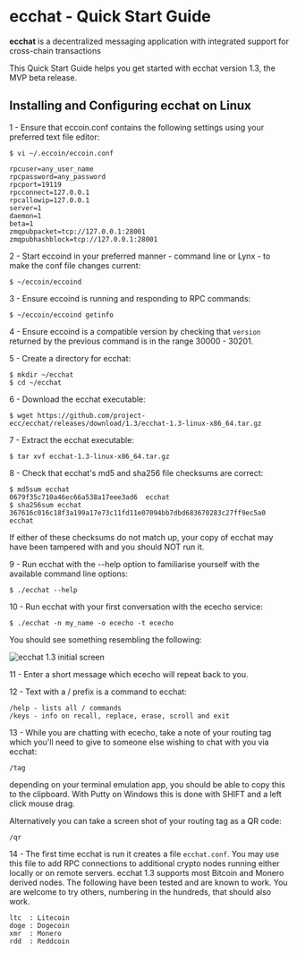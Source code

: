# ecchat - Quick Start Guide

**ecchat** is a decentralized messaging application with integrated support for cross-chain transactions

This Quick Start Guide helps you get started with ecchat version 1.3, the MVP beta release.

## Installing and Configuring ecchat on Linux

1 - Ensure that eccoin.conf contains the following settings using your preferred text file editor:

	$ vi ~/.eccoin/eccoin.conf

	rpcuser=any_user_name
	rpcpassword=any_password
	rpcport=19119
	rpcconnect=127.0.0.1
	rpcallowip=127.0.0.1
	server=1
	daemon=1
	beta=1
	zmqpubpacket=tcp://127.0.0.1:28001
	zmqpubhashblock=tcp://127.0.0.1:28001

2 - Start eccoind in your preferred manner - command line or Lynx - to make the conf file changes current:

	$ ~/eccoin/eccoind

3 - Ensure eccoind is running and responding to RPC commands:

	$ ~/eccoin/eccoind getinfo

4 - Ensure eccoind is a compatible version by checking that `version` returned by the previous command is in the range 30000 - 30201.

5 - Create a directory for ecchat:

	$ mkdir ~/ecchat
	$ cd ~/ecchat

6 - Download the ecchat executable:

	$ wget https://github.com/project-ecc/ecchat/releases/download/1.3/ecchat-1.3-linux-x86_64.tar.gz

7 - Extract the ecchat executable:

	$ tar xvf ecchat-1.3-linux-x86_64.tar.gz

8 - Check that ecchat's md5 and sha256 file checksums are correct:

	$ md5sum ecchat
	0679f35c710a46ec66a538a17eee3ad6  ecchat
	$ sha256sum ecchat
	367616c016c18f3a199a17e73c11fd11e07094bb7dbd683670283c27ff9ec5a0  ecchat

If either of these checksums do not match up, your copy of ecchat may have been tampered with and you should NOT run it.

9 - Run ecchat with the --help option to familiarise yourself with the available command line options:

	$ ./ecchat --help

10 - Run ecchat with your first conversation with the ececho service:

	$ ./ecchat -n my_name -o ececho -t ececho

You should see something resembling the following:

![ecchat 1.3 initial screen](https://raw.githubusercontent.com/project-ecc/ecchat/master/ecchat-1.3.png)

11 - Enter a short message which ececho will repeat back to you.

12 - Text with a / prefix is a command to ecchat:

	/help - lists all / commands
	/keys - info on recall, replace, erase, scroll and exit

13 - While you are chatting with ececho, take a note of your routing tag which you'll need to give to someone else wishing to chat with you via ecchat:

	/tag

depending on your terminal emulation app, you should be able to copy this to the clipboard. With Putty on Windows this is done with SHIFT and a left click mouse drag.

Alternatively you can take a screen shot of your routing tag as a QR code:

	/qr

14 - The first time ecchat is run it creates a file `ecchat.conf`. You may use this file to add RPC connections to additional crypto nodes running either locally or on remote servers. ecchat 1.3 supports most Bitcoin and Monero derived nodes. The following have been tested and are known to work. You are welcome to try others, numbering in the hundreds, that should also work. 

	ltc  : Litecoin
	doge : Dogecoin
	xmr  : Monero
	rdd  : Reddcoin
	
